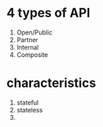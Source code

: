 # 4 types of API
1. Open/Public
2. Partner 
3. Internal
4. Composite

# characteristics
1. stateful
2. stateless
3. 
